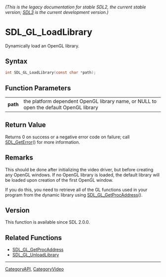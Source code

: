###### (This is the legacy documentation for stable SDL2, the current stable version; [SDL3](https://wiki.libsdl.org/SDL3/) is the current development version.)
# SDL_GL_LoadLibrary

Dynamically load an OpenGL library.

## Syntax

```c
int SDL_GL_LoadLibrary(const char *path);

```

## Function Parameters

|              |                                                                                        |
| ------------ | -------------------------------------------------------------------------------------- |
| **path**     | the platform dependent OpenGL library name, or NULL to open the default OpenGL library |

## Return Value

Returns 0 on success or a negative error code on failure; call
[SDL_GetError](SDL_GetError)() for more information.

## Remarks

This should be done after initializing the video driver, but before
creating any OpenGL windows. If no OpenGL library is loaded, the default
library will be loaded upon creation of the first OpenGL window.

If you do this, you need to retrieve all of the GL functions used in your
program from the dynamic library using
[SDL_GL_GetProcAddress](SDL_GL_GetProcAddress)().

## Version

This function is available since SDL 2.0.0.

## Related Functions

* [SDL_GL_GetProcAddress](SDL_GL_GetProcAddress)
* [SDL_GL_UnloadLibrary](SDL_GL_UnloadLibrary)

----
[CategoryAPI](CategoryAPI), [CategoryVideo](CategoryVideo)



